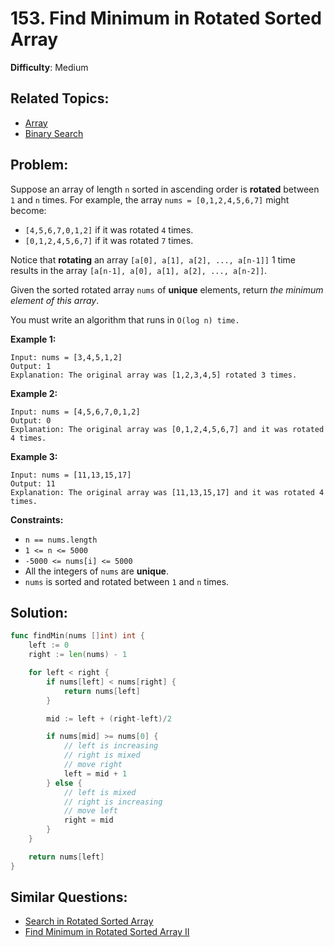 # 153. Find Minimum in Rotated Sorted Array

**Difficulty**: Medium

## Related Topics:

- [Array](https://leetcode.com/tag/array/)
- [Binary Search](https://leetcode.com/tag/binary-search/)

## Problem:

Suppose an array of length `n` sorted in ascending order is **rotated** between `1` and `n` times. For example, the array `nums = [0,1,2,4,5,6,7]` might become:

- `[4,5,6,7,0,1,2]` if it was rotated `4` times.
- `[0,1,2,4,5,6,7]` if it was rotated `7` times.

Notice that **rotating** an array `[a[0], a[1], a[2], ..., a[n-1]]` 1 time results in the array `[a[n-1], a[0], a[1], a[2], ..., a[n-2]]`.

Given the sorted rotated array `nums` of **unique** elements, return *the minimum element of this array*.

You must write an algorithm that runs in `O(log n) time.`

**Example 1:**

```
Input: nums = [3,4,5,1,2]
Output: 1
Explanation: The original array was [1,2,3,4,5] rotated 3 times.
```

**Example 2:**

```
Input: nums = [4,5,6,7,0,1,2]
Output: 0
Explanation: The original array was [0,1,2,4,5,6,7] and it was rotated 4 times.
```

**Example 3:**

```
Input: nums = [11,13,15,17]
Output: 11
Explanation: The original array was [11,13,15,17] and it was rotated 4 times.
```

**Constraints:**

- `n == nums.length`
- `1 <= n <= 5000`
- `-5000 <= nums[i] <= 5000`
- All the integers of `nums` are **unique**.
- `nums` is sorted and rotated between `1` and `n` times.

## Solution:

```go
func findMin(nums []int) int {
	left := 0
	right := len(nums) - 1

	for left < right {
		if nums[left] < nums[right] {
			return nums[left]
		}

		mid := left + (right-left)/2

		if nums[mid] >= nums[0] {
			// left is increasing
			// right is mixed
			// move right
			left = mid + 1
		} else {
			// left is mixed
			// right is increasing
			// move left
			right = mid
		}
	}

	return nums[left]
}
```

## Similar Questions:

- [Search in Rotated Sorted Array](https://github.com/ju-popov/leetcode.com/tree/main/problems/search-in-rotated-sorted-array/)
- [Find Minimum in Rotated Sorted Array II](https://github.com/ju-popov/leetcode.com/tree/main/problems/find-minimum-in-rotated-sorted-array-ii/)

